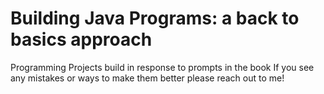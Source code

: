 # Building Java Programs: a back to basics approach
Programming Projects build in response to prompts in the book
If you see any mistakes or ways to make them better please reach out to me!
